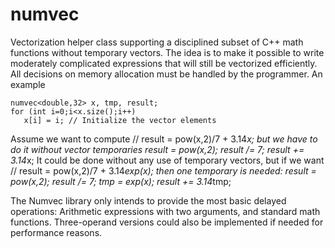 # numvec
Vectorization helper class supporting a disciplined subset of C++ math functions without temporary vectors.
The idea is to make it possible to write moderately complicated expressions that will still be vectorized
efficiently. All decisions on memory allocation must be handled by the programmer. An example

    numvec<double,32> x, tmp, result;
    for (int i=0;i<x.size();i++)
       x[i] = i; // Initialize the vector elements
Assume we want to compute
    // result = pow(x,2)/7 + 3.14*x; 
but we have to do it without vector temporaries
    result = pow(x,2);
    result /= 7;
    result += 3.14*x;
It could be done without any use of temporary vectors, but if we want
    // result = pow(x,2)/7 + 3.14*exp(x);
then one temporary is needed:
    result = pow(x,2);
    result /= 7;
    tmp = exp(x);
    result += 3.14*tmp;

The Numvec library only intends to provide the most basic delayed
operations: Arithmetic expressions with two arguments, and standard
math functions. Three-operand versions could also be implemented if
needed for performance reasons.
